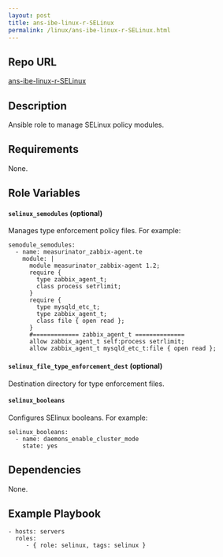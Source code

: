 ```yaml
---
layout: post
title: ans-ibe-linux-r-SELinux
permalink: /linux/ans-ibe-linux-r-SELinux.html 
---
```


## Repo URL

 [ans-ibe-linux-r-SELinux][ans-ibe-linux-r-SELinux]

[ans-ibe-linux-r-SELinux]: https://github.com/tvallas/ansible-role-selinux

## Description

Ansible role to manage SELinux policy modules.

## Requirements

None.

## Role Variables

#### `selinux_semodules` (optional)

Manages type enforcement policy files. For example:

```
semodule_semodules:
  - name: measurinator_zabbix-agent.te
    module: |
      module measurinator_zabbix-agent 1.2;
      require {
      	type zabbix_agent_t;
      	class process setrlimit;
      }
      require {
      	type mysqld_etc_t;
      	type zabbix_agent_t;
      	class file { open read };
      }
      #============= zabbix_agent_t ==============
      allow zabbix_agent_t self:process setrlimit;
      allow zabbix_agent_t mysqld_etc_t:file { open read };
```

#### `selinux_file_type_enforcement_dest` (optional)

Destination directory for type enforcement files.

#### `selinux_booleans`

Configures SElinux booleans. For example:

```
selinux_booleans:
  - name: daemons_enable_cluster_mode
    state: yes
```

## Dependencies

None.

## Example Playbook

    - hosts: servers
      roles:
         - { role: selinux, tags: selinux }

